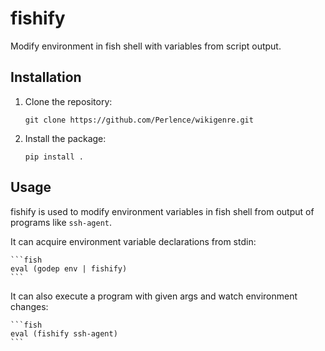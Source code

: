 # fishify

Modify environment in fish shell with variables from script output.

## Installation

1.  Clone the repository:

    ```fish
    git clone https://github.com/Perlence/wikigenre.git
    ```

2.  Install the package:

    ```fish
    pip install .
    ```

## Usage

fishify is used to modify environment variables in fish shell from output of programs like `ssh-agent`.

It can acquire environment variable declarations from stdin:

    ```fish
    eval (godep env | fishify)
    ```

It can also execute a program with given args and watch environment changes:

    ```fish
    eval (fishify ssh-agent)
    ```
